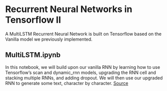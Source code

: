 # Recurrent Neural Networks in Tensorflow II

A MultiLSTM Recurrent Neural Network is built on Tensorflow based on the Vanilla model we previously implemented.

## MultiLSTM.ipynb

In this notebook, we will build upon our vanilla RNN by learning how to use Tensorflow’s scan and dynamic_rnn models, upgrading the RNN cell and stacking multiple RNNs, and adding dropout. We will then use our upgraded RNN to generate some text, character by character. <a href="https://r2rt.com/recurrent-neural-networks-in-tensorflow-ii">Source</a>
